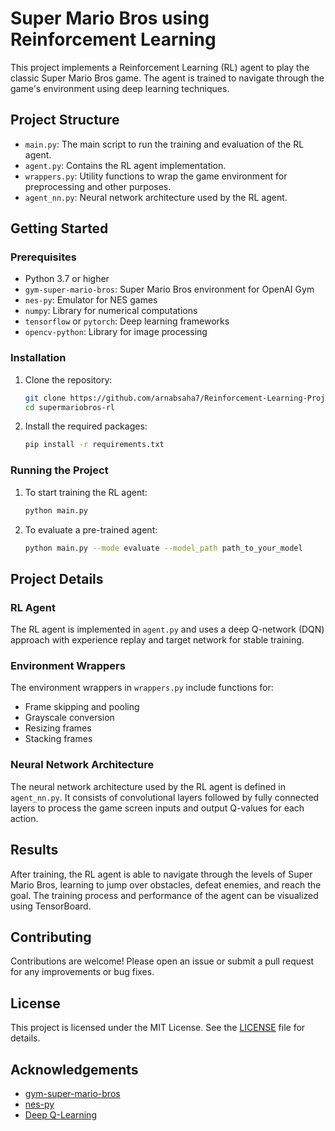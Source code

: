# Super Mario Bros using Reinforcement Learning

This project implements a Reinforcement Learning (RL) agent to play the classic Super Mario Bros game. The agent is trained to navigate through the game's environment using deep learning techniques.

## Project Structure

- `main.py`: The main script to run the training and evaluation of the RL agent.
- `agent.py`: Contains the RL agent implementation.
- `wrappers.py`: Utility functions to wrap the game environment for preprocessing and other purposes.
- `agent_nn.py`: Neural network architecture used by the RL agent.

## Getting Started

### Prerequisites

- Python 3.7 or higher
- `gym-super-mario-bros`: Super Mario Bros environment for OpenAI Gym
- `nes-py`: Emulator for NES games
- `numpy`: Library for numerical computations
- `tensorflow` or `pytorch`: Deep learning frameworks
- `opencv-python`: Library for image processing

### Installation

1. Clone the repository:

    ```sh
    git clone https://github.com/arnabsaha7/Reinforcement-Learning-Projects/super-mario-rl.git
    cd supermariobros-rl
    ```

2. Install the required packages:

    ```sh
    pip install -r requirements.txt
    ```

### Running the Project

1. To start training the RL agent:

    ```sh
    python main.py
    ```

2. To evaluate a pre-trained agent:

    ```sh
    python main.py --mode evaluate --model_path path_to_your_model
    ```

## Project Details

### RL Agent

The RL agent is implemented in `agent.py` and uses a deep Q-network (DQN) approach with experience replay and target network for stable training.

### Environment Wrappers

The environment wrappers in `wrappers.py` include functions for:
- Frame skipping and pooling
- Grayscale conversion
- Resizing frames
- Stacking frames

### Neural Network Architecture

The neural network architecture used by the RL agent is defined in `agent_nn.py`. It consists of convolutional layers followed by fully connected layers to process the game screen inputs and output Q-values for each action.

## Results

After training, the RL agent is able to navigate through the levels of Super Mario Bros, learning to jump over obstacles, defeat enemies, and reach the goal. The training process and performance of the agent can be visualized using TensorBoard.

## Contributing

Contributions are welcome! Please open an issue or submit a pull request for any improvements or bug fixes.

## License

This project is licensed under the MIT License. See the [LICENSE](LICENSE) file for details.

## Acknowledgements

- [gym-super-mario-bros](https://github.com/Kautenja/gym-super-mario-bros)
- [nes-py](https://github.com/Kautenja/nes-py)
- [Deep Q-Learning](https://www.cs.toronto.edu/~vmnih/docs/dqn.pdf)

